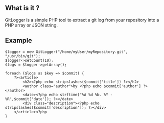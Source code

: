 ## What is it ?

GitLogger is a simple PHP tool to extract a git log from your repository into a PHP array or JSON string.

## Example

	$logger = new GitLogger("/home/myUser/myRepository.git", "/usr/bin/git");
	$logger->setCount(10);
	$logs = $logger->getArray();

	foreach ($logs as $key => $commit) {
		?><article>
			<h2><?php echo stripslashes($commit['title']) ?></h2>
			<author class="author">by <?php echo $commit['author'] ?></author>
			<date><?php echo strftime("%A %d %b. %Y - %R",$commit['date']); ?></date>
			<div class="description"><?php echo stripslashes($commit['description']); ?></div>
		</article><?php
	}